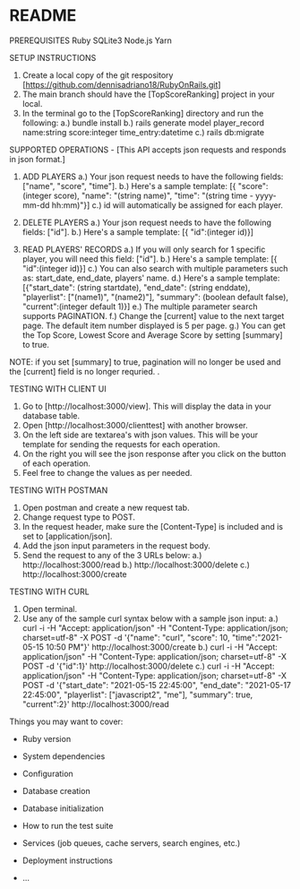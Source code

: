 # README
PREREQUISITES
Ruby
SQLite3
Node.js
Yarn

SETUP INSTRUCTIONS
1. Create a local copy of the git respository [https://github.com/dennisadriano18/RubyOnRails.git]
2. The main branch should have the [TopScoreRanking] project in your local.
3. In the terminal go to the [TopScoreRanking] directory and run the following:
   a.) bundle install 
   b.) rails generate model player_record name:string score:integer time_entry:datetime
   c.) rails db:migrate
   
SUPPORTED OPERATIONS - [This API accepts json requests and responds in json format.]
1. ADD PLAYERS
   a.) Your json request needs to have the following fields: ["name", "score", "time"].
   b.) Here's a sample template: [{ "score":(integer score), "name": "(string name)", "time": "(string time - yyyy-mm-dd hh:mm)"}]
   c.) id will automatically be assigned for each player. 
   
2. DELETE PLAYERS
   a.) Your json request needs to have the following fields: ["id"].
   b.) Here's a sample template: [{ "id":(integer id)}]
   
3. READ PLAYERS' RECORDS
   a.) If you will only search for 1 specific player, you will need this field: ["id"]. 
   b.) Here's a sample template: [{ "id":(integer id)}]
   c.) You can also search with multiple parameters such as: start_date, end_date, players' name.
   d.) Here's a sample template: [{"start_date": (string startdate), "end_date": (string enddate), "playerlist": ["(name1)", "(name2)"], "summary": (boolean default false), "current":(integer default 1)}]
   e.) The multiple parameter search supports PAGINATION. 
   f.) Change the [current] value to the next target page. The default item number displayed is 5 per page.
   g.) You can get the Top Score, Lowest Score and Average Score by setting [summary] to true. 
   
NOTE: if you set [summary] to true, pagination will no longer be used and the [current] field is no longer requried. . 

TESTING WITH CLIENT UI
1. Go to [http://localhost:3000/view]. This will display the data in your database table. 
2. Open [http://localhost:3000/clienttest] with another browser.
3. On the left side are textarea's with json values. This will be your template for sending the requests for each operation. 
4. On the right you will see the json response after you click on the button of each operation.
5. Feel free to change the values as per needed. 

TESTING WITH POSTMAN
1. Open postman and create a new request tab. 
2. Change request type to POST. 
3. In the request header, make sure the [Content-Type] is included and is set to [application/json].
4. Add the json input parameters in the request body.    
5. Send the request to any of the 3 URLs below:
   a.) http://localhost:3000/read
   b.) http://localhost:3000/delete
   c.) http://localhost:3000/create
   
TESTING WITH CURL
1. Open terminal.
2. Use any of the sample curl syntax below with a sample json input:
   a.) curl -i -H "Accept: application/json" -H "Content-Type: application/json; charset=utf-8" -X POST -d '{"name": "curl", "score": 10, "time":"2021-05-15 10:50 PM"}'  http://localhost:3000/create
   b.) curl -i -H "Accept: application/json" -H "Content-Type: application/json; charset=utf-8" -X POST -d '{"id":1}'  http://localhost:3000/delete
   c.) curl -i -H "Accept: application/json" -H "Content-Type: application/json; charset=utf-8" -X POST -d '{"start_date": "2021-05-15 22:45:00", "end_date": "2021-05-17 22:45:00", "playerlist": ["javascript2", "me"], "summary": true, "current":2}'  http://localhost:3000/read
   


Things you may want to cover:

* Ruby version

* System dependencies

* Configuration

* Database creation

* Database initialization

* How to run the test suite

* Services (job queues, cache servers, search engines, etc.)

* Deployment instructions

* ...
